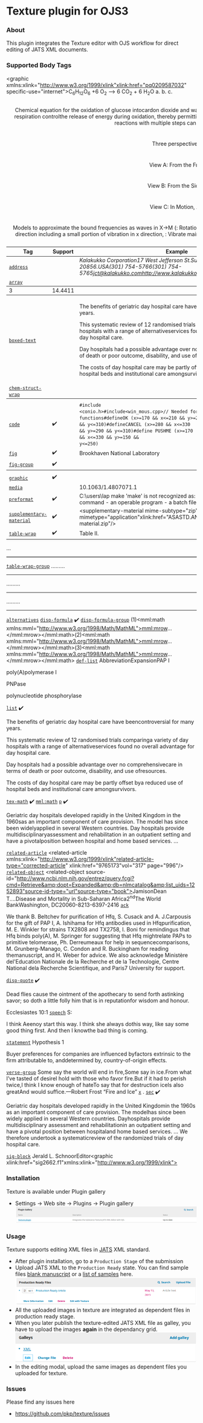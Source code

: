 Texture plugin for OJS3
=======================
### About
This plugin integrates the Texture editor with OJS workflow for direct editing of JATS XML documents.
### Supported  Body Tags
Tag| Support| Example| | 
| --- | --- | --- | --- 
[`address`](https://jats.nlm.nih.gov/archiving/tag-library/1.3d1/element/address.html)| | <address><institution>Kalakukko Corporation</institution><addr-line>17 West Jefferson St.</addr-line><addr-line>Suite 207</addr-line><addr-line>New South Finland, MD 20856.</addr-line><country>USA</country><phone>(301) 754-5766</phone><fax>(301) 754-5765</fax><email>jct@kalakukko.com</email><uri>http://www.kalakukko.com</uri></address>
[`array`](https://jats.nlm.nih.gov/archiving/tag-library/1.3d1/element/array.html)| | <array><tbody><tr valign="bottom"><td align="left">3</td><td align="char" char="." charoff="35%">14.4411</td><td align="center"><graphic id="g14" orientation="portrait" position="anchor" xlink:href="d14"/></td><td align="char" char="." charoff="35%">14.4411</td><td align="center"><graphic id="g15" orientation="portrait" position="anchor" xlink:href="d15"/></td><td align="char" char="." charoff="35%">14.4414</td><td align="center"><graphic id="g16" orientation="portrait" position="anchor" xlink:href="d16"/></td><td align="char" char="." charoff="35%">14.4414</td><td align="center"><graphic id="g17" orientation="portrait" position="anchor" xlink:href="d17"/></td></tr></tbody></array>
[`boxed-text`](https://jats.nlm.nih.gov/archiving/tag-library/1.3d1/element/boxed-text.html)| | <boxed-text position="float"><sec><title>Key messages</title><p><list list-type="bullet"><list-item><p>The benefits of geriatric day hospital care have beencontroversial for many years.</p></list-item><list-item><p>This systematic review of 12 randomised trials comparinga variety of day hospitals with a range of alternativeservices found no overall advantage for day hospital care.</p></list-item><list-item><p>Day hospitals had a possible advantage over no comprehensivecare in terms of death or poor outcome, disability, and use ofresources.</p></list-item><list-item><p>The costs of day hospital care may be partly offset bya reduced use of hospital beds and institutional care amongsurvivors.</p></list-item></list></p></sec></boxed-text>
[`chem-struct-wrap`](https://jats.nlm.nih.gov/archiving/tag-library/1.3d1/element/chem-struct-wrap.html)| | <chem-struct-wrap><caption><p>Chemical equation for the oxidation of glucose intocardon dioxide and water. Unlike combustion, metabolicpathways involving glycolysis and respiration controlthe release of energy during oxidation, thereby permittingits storage in ATP molecules.  This slow release of energyvia chain reactions with multiple steps can be groupedinto four stages.</p></caption><alternatives><graphic xmlns:xlink="http://www.w3.org/1999/xlink"xlink:href="pq0209587032" specific-use="internet"></graphic><chem-struct>C<sub>6</sub>H<sub>12</sub>O<sub>6</sub> &plus;6 O<sub>2</sub> &xrarr; 6 CO<sub>2</sub> &plus; 6 H<sub>2</sub>O</chem-struct></alternatives></chem-struct-wrap>
[`code`](https://jats.nlm.nih.gov/archiving/tag-library/1.3d1/element/code.html)| :heavy_check_mark:| <code     code-type="user interface control"   language="C++"  language-version="11"  xml:space="preserve"   orientation="portrait"  position="anchor">#include &lt;conio.h>#include&lt;win_mous.cpp>// Needed for mouse &amp; win functions#defineOK (x>=170 &amp;&amp; x&lt;=210 &amp;&amp; y>=290 &amp;&amp; y&lt;=310)#defineCANCEL (x>=280 &amp;&amp; x&lt;=330 &amp;&amp; y>=290 &amp;&amp; y&lt;=310)#define PUSHME (x>=170 &amp;&amp; x&lt;=330 &amp;&amp; y>=150 &amp;&amp; y&lt;=250)</code>
[`fig`](https://jats.nlm.nih.gov/archiving/tag-library/1.3d1/element/fig.html)| :heavy_check_mark:| <fig id="f1" orientation="portrait" position="float"><graphic xlink:href="f1"/><attrib>Brookhaven National Laboratory</attrib></fig>
[`fig-group`](https://jats.nlm.nih.gov/archiving/tag-library/1.3d1/element/fig-group.html)| :heavy_check_mark:| <fig-group id="dogpix4">  <caption><title>Figures 12-14 Bonnie Lassie</title>  <p>Three perspectives on My Dog</p></caption>  <fig id="fg-12">   <label>a.</label>   <caption><p>View A: From the Front, Laughing</p></caption>   <graphic xlink:href="frontView.png"/>  </fig>  <fig id="fg-13">   <label>b.</label>   <caption><p>View B: From the Side, Best Profile</p></caption>   <graphic xlink:href="sideView.png"/>  </fig>  <fig id="fg-14">   <label>c.</label>   <caption><p>View C: In Motion, A Blur on Feet</p></caption>   <graphic xlink:href="motionView.png"/>  </fig></fig-group>
[`graphic`](https://jats.nlm.nih.gov/archiving/tag-library/1.3d1/element/graphic.html)| :heavy_check_mark:| <graphic xlink:href="f1"/>
[`media`](https://jats.nlm.nih.gov/archiving/tag-library/1.3d1/element/media.html)| | <media id="v1" mime-subtype="avi" mimetype="video" orientation="portrait" position="anchor" specific-use="original-format" xlink:href="v1"><object-id pub-id-type="doi" specific-use="metadata">10.1063/1.4807071.1</object-id></media>
[`preformat`](https://jats.nlm.nih.gov/archiving/tag-library/1.3d1/element/preformat.html)| :heavy_check_mark:| <preformat preformat-type="dialog">C:\users\lap make  'make' is not recognized as:    - an internal or external command    - an operable program    - a batch file</preformat>
[`supplementary-material`](https://jats.nlm.nih.gov/archiving/tag-library/1.3d1/element/supplementary-material.html)| :heavy_check_mark:| <supplementary-material mime-subtype="zip" mimetype="application"xlink:href="ASASTD.ANSI.ASA.S3.50.supplementary-material.zip"/>
[`table-wrap`](https://jats.nlm.nih.gov/archiving/tag-library/1.3d1/element/table-wrap.html)| :heavy_check_mark:| <table-wrap id="t2" orientation="portrait" position="float"><label>Table II.</label><caption><p>Models to approximate the bound frequencies as waves in X→M (<inline-graphic id="g1" xlink:href="d1"/>: Rotational, <inline-graphic id="g2" xlink:href="d2"/>: Vibrate in <italic>y</italic> direction, <inline-graphic id="g3" xlink:href="d3"/>: Vibrate in<italic>x</italic> direction, <inline-graphic id="g4" xlink:href="d4"/>: Vibrate mainly in <italic>y</italic> direction including a small portion of vibration in <italic>x</italic> direction, <inline-graphic id="g5" xlink:href="d5"/>: Vibrate mainly in <italic>x</italic> direction including a small portion of vibration in <italic>y</italic> direction).</p></caption><table border="1">...</table></table-wrap>
[`table-wrap-group`](https://jats.nlm.nih.gov/archiving/tag-library/1.3d1/element/table-wrap-group.html)| | <table-wrap-group><table-wrap id="TN0.124"><caption>...</caption><table frame="box" rules="all" cellpadding="5"><thead>...</thead><tbody>...</tbody></table></table-wrap><table-wrap id="TN0.125"><caption>...</caption><table frame="box" rules="all" cellpadding="5"><thead>...</thead><tbody>...</tbody></table></table-wrap><table-wrap id="TN0.126"><caption>...</caption><table frame="box" rules="all" cellpadding="5"><thead>...</thead><tbody>...</tbody></table></table-wrap></table-wrap-group>
[`alternatives`](https://jats.nlm.nih.gov/archiving/tag-library/1.3d1/element/alternatives.html)| | <alternatives><graphic specific-use="print" xlink:href="1.4821168.figures.highres.f3.zip"/><graphic specific-use="online" xlink:href="1.4821168.figures.online.f3.jpg"/></alternatives>
[`disp-formula`](https://jats.nlm.nih.gov/archiving/tag-library/1.3d1/element/disp-formula.html)| :heavy_check_mark:| <disp-formula><tex-math id="M1"><![CDATA[\documentclass[12pt]{minimal}\usepackage{wasysym}\usepackage[substack]{amsmath}\usepackage{amsfonts}\usepackage{amssymb}\usepackage{amsbsy}\usepackage[mathscr]{eucal}\usepackage{mathrsfs}\DeclareFontFamily{T1}{linotext}{}\DeclareFontShape{T1}{linotext}{m}{n} { &#x003C;-&#x003E; linotext }{}\DeclareSymbolFont{linotext}{T1}{linotext}{m}{n}\DeclareSymbolFontAlphabet{\mathLINOTEXT}{linotext}\begin{document}$${\mathrm{Acc/Acc:\hspace{.5em}}}\frac{{\mathit{ade2-202}}}{{\mathit{ADE2}}}\hspace{.5em}\frac{{\mathit{ura3-59}}}{{\mathit{ura3-59}}}\hspace{.5em}\frac{{\mathit{ADE1}}}{{\mathit{adel-201}}}\hspace{.5em}\frac{{\mathit{ter1-Acc}}}{{\mathit{ter1-Acc}}}\hspace{.5em}\frac{{\mathit{MATa}}}{{\mathit{MAT{\alpha}}}}$$\end{document}]]></tex-math></disp-formula>
[`disp-formula-group`](https://jats.nlm.nih.gov/archiving/tag-library/1.3d1/element/disp-formula-group.html)| | <disp-formula-group><disp-formula id="formula-qf-1"><label>(1)</label><mml:math xmlns:mml="http://www.w3.org/1998/Math/MathML"><mml:mrow>...</mml:mrow></mml:math></disp-formula><disp-formula id="formula-qf-2"><label>(2)</label><mml:math xmlns:mml="http://www.w3.org/1998/Math/MathML"><mml:mrow>...</mml:mrow></mml:math></disp-formula><disp-formula id="formula-qf-3"><label>(3)</label><mml:math xmlns:mml="http://www.w3.org/1998/Math/MathML"><mml:mrow>...</mml:mrow></mml:math></disp-formula></disp-formula-group>
[`def-list`](https://jats.nlm.nih.gov/archiving/tag-library/1.3d1/element/def-list.html)| | <def-list><title>ABBREVIATIONS</title><term-head>Abbreviation</term-head><def-head>Expansion</def-head><def-item><term id="G1">PAP I</term><def><p>poly(A)polymerase I</p></def></def-item><def-item><term id="G2">PNPase</term><def><p>polynucleotide phosphorylase</p></def></def-item></def-list>
[`list`](https://jats.nlm.nih.gov/archiving/tag-library/1.3d1/element/list.html)| :heavy_check_mark:| <list list-type="bullet"><list-item><p>The benefits of geriatric day hospital care have beencontroversial for many years.</p></list-item><list-item><p>This systematic review of 12 randomised trials comparinga variety of day hospitals with a range of alternativeservices found no overall advantage for day hospital care.</p></list-item><list-item><p>Day hospitals had a possible advantage over no comprehensivecare in terms of death or poor outcome, disability, and use ofresources.</p></list-item><list-item><p>The costs of day hospital care may be partly offset bya reduced use of hospital beds and institutional care amongsurvivors.</p></list-item></list>
[`tex-math`](https://jats.nlm.nih.gov/archiving/tag-library/1.3d1/element/tex-math.html)| :heavy_check_mark:| <tex-math id="M1"><![CDATA[\documentclass[12pt]{minimal}\usepackage{wasysym}\usepackage[substack]{amsmath}\usepackage{amsfonts}\usepackage{amssymb}\usepackage{amsbsy}\usepackage[mathscr]{eucal}\usepackage{mathrsfs}\DeclareFontFamily{T1}{linotext}{}\DeclareFontShape{T1}{linotext}{m}{n} { &#x003C;-&#x003E; linotext }{}\DeclareSymbolFont{linotext}{T1}{linotext}{m}{n}\DeclareSymbolFontAlphabet{\mathLINOTEXT}{linotext}\begin{document}$${\mathrm{Acc/Acc:\hspace{.5em}}}\frac{{\mathit{ade2-202}}}{{\mathit{ADE2}}}\hspace{.5em}\frac{{\mathit{ura3-59}}}{{\mathit{ura3-59}}}\hspace{.5em}\frac{{\mathit{ADE1}}}{{\mathit{adel-201}}}\hspace{.5em}\frac{{\mathit{ter1-Acc}}}{{\mathit{ter1-Acc}}}\hspace{.5em}\frac{{\mathit{MATa}}}{{\mathit{MAT{\alpha}}}}$$\end{document}]]></tex-math>
[`mml:math`](https://jats.nlm.nih.gov/archiving/tag-library/1.3d1/element/mml:math.html)| | 
[`p`](https://jats.nlm.nih.gov/archiving/tag-library/1.3d1/element/p.html)| :heavy_check_mark:| <p>Geriatric day hospitals developed rapidly in the United Kingdom in the 1960sas an important component of care provision. The model has since been widelyapplied in several Western countries. Day hospitals provide multidisciplinaryassessment and rehabilitation in an outpatient setting and have a pivotalposition between hospital and home based services. ...</p>
[`related-article`](https://jats.nlm.nih.gov/archiving/tag-library/1.3d1/element/related-article.html)| | <related-article xmlns:xlink="http://www.w3.org/1999/xlink"related-article-type="corrected-article" xlink:href="9765173"vol="317" page="996"/>
[`related-object`](https://jats.nlm.nih.gov/archiving/tag-library/1.3d1/element/related-object.html)| | <related-object source-id="http://www.ncbi.nlm.nih.gov/entrez/query.fcgi?cmd=Retrieve&amp;dopt=Expanded&amp;db=nlmcatalog&amp;list_uids=1252893"source-id-type="url"source-type="book"><person-group person-group-type="editor"><name><surname>Jamison</surname><given-names>Dean T.</given-names></name>...</person-group><source>Disease and Mortality in Sub-Saharan Africa</source><edition>2</edition><sup>nd</sup><publisher-name>The World Bank</publisher-name><publisher-loc>Washington, DC</publisher-loc><year iso-8601-date="2006">2006</year><isbn>0-8213-6397-2</isbn><size units="pages">416</size></related-object>
[`ack`](https://jats.nlm.nih.gov/archiving/tag-library/1.3d1/element/ack.html)| | <ack><p>We thank B. Beltchev for purification of Hfq, S. Cusack and A. J.Carpousis for the gift of PAP I, A. Ishihama for Hfq antibodies used in Hfqpurification, M. E. Winkler for strains TX2808 and TX2758, I. Boni for remindingus that Hfq binds poly(A), M. Springer for suggesting that Hfq mightrelate PAPs to primitive telomerase, Ph. Derreumeaux for help in sequencecomparisons, M. Grunberg-Manago, C. Condon and R. Buckingham for reading themanuscript, and H. Weber for advice. We also acknowledge Minist&#x00E8;re del'Education Nationale de la Recherche et de la Technologie, Centre National dela Recherche Scientifique, and Paris7 University for support.</p></ack>
[`disp-quote`](https://jats.nlm.nih.gov/archiving/tag-library/1.3d1/element/disp-quote.html)| :heavy_check_mark:| <disp-quote><p>Dead flies cause the ointment of the apothecary to send forth astinking savor; so doth a little folly him that is in reputationfor wisdom and honour.</p><attrib>Ecclesiastes 10:1</attrib></disp-quote>
[`speech`](https://jats.nlm.nih.gov/archiving/tag-library/1.3d1/element/speech.html)| | <speech><speaker>S:</speaker><p>I think Aeenoy start this way. I think she always dothis way, like say some good thing first. And then I knowthe bad thing is coming.</p></speech>
[`statement`](https://jats.nlm.nih.gov/archiving/tag-library/1.3d1/element/statement.html)| | <statement><label>Hypothesis 1</label><p>Buyer preferences for companies are influenced byfactors extrinsic to the firm attributable to, anddetermined by, country-of-origin effects.</p></statement>
[`verse-group`](https://jats.nlm.nih.gov/archiving/tag-library/1.3d1/element/verse-group.html)| | <verse-group><verse-line>Some say the world will end in fire,</verse-line><verse-line>Some say in ice.</verse-line><verse-line>From what I&rsquo;ve tasted of desire</verse-line><verse-line>I hold with those who favor fire.</verse-line><verse-line>But if it had to perish twice,</verse-line><verse-line>I think I know enough of hate</verse-line><verse-line>To say that for destruction ice</verse-line><verse-line>Is also great</verse-line><verse-line>And would suffice.</verse-line><attrib>&mdash;Robert Frost &ldquo;Fire and Ice&rdquo;</attrib></verse-group>
[`x`](https://jats.nlm.nih.gov/archiving/tag-library/1.3d1/element/x.html)| | <x>. </x>
[`sec`](https://jats.nlm.nih.gov/archiving/tag-library/1.3d1/element/sec.html)| :heavy_check_mark:| <sec sec-type="intro"><title>Introduction</title><p>Geriatric day hospitals developed rapidly in the United Kingdomin the 1960s as an important component of care provision. The modelhas since been widely applied in several Western countries. Dayhospitals provide multidisciplinary assessment and rehabilitationin an outpatient setting and have a pivotal position between hospitaland home based services. ... We therefore undertook a systematicreview of the randomized trials of day hospital care.</p></sec>
[`sig-block`](https://jats.nlm.nih.gov/archiving/tag-library/1.3d1/element/sig-block.html)| | <sig-block><sig>Jerald L. Schnoor<break/>Editor<graphic xlink:href="sig2662.f1"xmlns:xlink="http://www.w3.org/1999/xlink"></graphic></sig></sig-block>
### Installation
Texture is available under Plugin gallery
 
* Settings -> Web site -> Plugins -> Plugin gallery 
![texture_plugin](docs/plugin_gallery.png)
### Usage
Texture supports editing XML files in [JATS](https://jats.nlm.nih.gov/archiving/1.1/) XML standard.
* After plugin installation,  go to a `Production Stage` of the submission
* Upload JATS XML to the  `Production Ready` state. You can find sample files [blank manuscript](https://github.com/substance/texture/tree/master/data/blank) or a [list of samples](https://github.com/substance/texture/tree/master/data/) here.
![production_ready_edit](docs/production_ready_edit.png)
* All the uploaded images in texture are integrated as dependent files in production ready stage.
* When you later publish the texture-edited JATS XML file as galley, you have to upload the images **again** in the dependancy grid.
![gallery_edit](docs/galley_edit.png)
* In the editing modal, upload the same images as dependent files you uploaded for texture.  
### Issues
Please find any issues here 
* https://github.com/pkp/texture/issues

